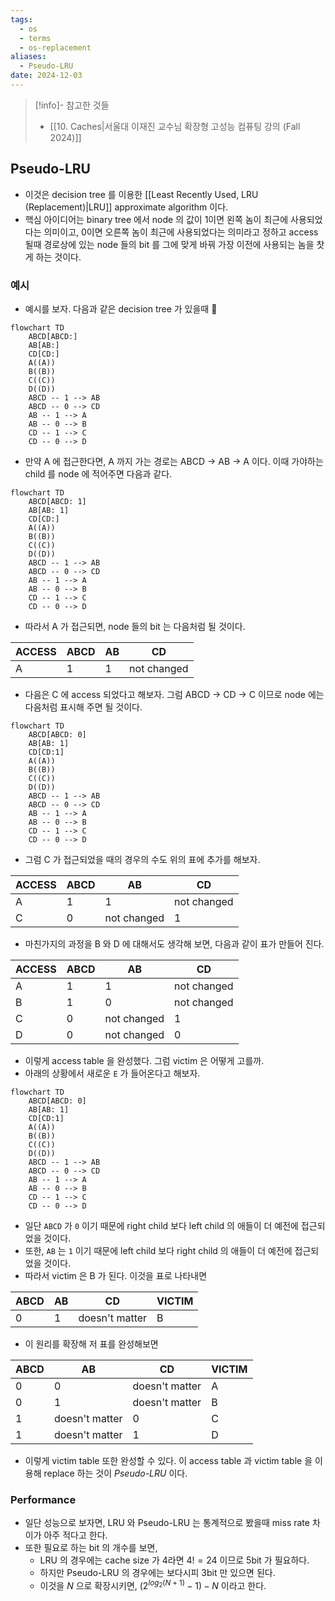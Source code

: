 ```yaml
---
tags:
  - os
  - terms
  - os-replacement
aliases:
  - Pseudo-LRU
date: 2024-12-03
---
```

> [!info]- 참고한 것들
> - [[10. Caches|서울대 이재진 교수님 확장형 고성능 컴퓨팅 강의 (Fall 2024)]]

## Pseudo-LRU

- 이것은 decision tree 를 이용한 [[Least Recently Used, LRU (Replacement)|LRU]] approximate algorithm 이다.
- 핵심 아이디어는 binary tree 에서 node 의 값이 1이면 왼쪽 놈이 최근에 사용되었다는 의미이고, 0이면 오른쪽 놈이 최근에 사용되었다는 의미라고 정하고 access 될때 경로상에 있는 node 들의 bit 를 그에 맞게 바꿔 가장 이전에 사용되는 놈을 찻게 하는 것이다.

### 예시

- 예시를 보자. 다음과 같은 decision tree 가 있을때

```mermaid
flowchart TD
	ABCD[ABCD:]
	AB[AB:]
	CD[CD:]
	A((A))
	B((B))
	C((C))
	D((D))
	ABCD -- 1 --> AB
	ABCD -- 0 --> CD
	AB -- 1 --> A
	AB -- 0 --> B
	CD -- 1 --> C
	CD -- 0 --> D
```

- 만약 A 에 접근한다면, A 까지 가는 경로는 ABCD -> AB -> A 이다. 이때 가야하는 child 를 node 에 적어주면 다음과 같다.

```mermaid
flowchart TD
	ABCD[ABCD: 1]
	AB[AB: 1]
	CD[CD:]
	A((A))
	B((B))
	C((C))
	D((D))
	ABCD -- 1 --> AB
	ABCD -- 0 --> CD
	AB -- 1 --> A
	AB -- 0 --> B
	CD -- 1 --> C
	CD -- 0 --> D
```

- 따라서 A 가 접근되면, node 들의 bit 는 다음처럼 될 것이다.

| ACCESS | ABCD | AB  | CD          |
| ------ | ---- | --- | ----------- |
| A      | 1    | 1   | not changed |

- 다음은 C 에 access 되었다고 해보자. 그럼 ABCD -> CD -> C 이므로 node 에는 다음처럼 표시해 주면 될 것이다.

```mermaid
flowchart TD
	ABCD[ABCD: 0]
	AB[AB: 1]
	CD[CD:1]
	A((A))
	B((B))
	C((C))
	D((D))
	ABCD -- 1 --> AB
	ABCD -- 0 --> CD
	AB -- 1 --> A
	AB -- 0 --> B
	CD -- 1 --> C
	CD -- 0 --> D
```

- 그럼 C 가 접근되었을 때의 경우의 수도 위의 표에 추가를 해보자.

| ACCESS | ABCD | AB          | CD          |
| ------ | ---- | ----------- | ----------- |
| A      | 1    | 1           | not changed |
| C      | 0    | not changed | 1           |

- 마친가지의 과정을 B 와 D 에 대해서도 생각해 보면, 다음과 같이 표가 만들어 진다.

| ACCESS | ABCD | AB          | CD          |
| ------ | ---- | ----------- | ----------- |
| A      | 1    | 1           | not changed |
| B      | 1    | 0           | not changed |
| C      | 0    | not changed | 1           |
| D      | 0    | not changed | 0           |

- 이렇게 access table 을 완성했다. 그럼 victim 은 어떻게 고를까.
- 아래의 상황에서 새로운 `E` 가 들어온다고 해보자.

```mermaid
flowchart TD
	ABCD[ABCD: 0]
	AB[AB: 1]
	CD[CD:1]
	A((A))
	B((B))
	C((C))
	D((D))
	ABCD -- 1 --> AB
	ABCD -- 0 --> CD
	AB -- 1 --> A
	AB -- 0 --> B
	CD -- 1 --> C
	CD -- 0 --> D
```

- 일단 `ABCD` 가 `0` 이기 때문에 right child 보다 left child 의 애들이 더 예전에 접근되었을 것이다.
- 또한, `AB` 는 `1` 이기 때문에 left child 보다 right child 의 애들이 더 예전에 접근되었을 것이다.
- 따라서 victim 은 B 가 된다. 이것을 표로 나타내면

| ABCD | AB  | CD             | VICTIM |
| ---- | --- | -------------- | ------ |
| 0    | 1   | doesn't matter | B      |

- 이 원리를 확장해 저 표를 완성해보면

| ABCD | AB             | CD             | VICTIM |
| ---- | -------------- | -------------- | ------ |
| 0    | 0              | doesn't matter | A      |
| 0    | 1              | doesn't matter | B      |
| 1    | doesn't matter | 0              | C      |
| 1    | doesn't matter | 1              | D      |

- 이렇게 victim table 또한 완성할 수 있다. 이 access table 과 victim table 을 이용해 replace 하는 것이 *Pseudo-LRU* 이다.

### Performance

- 일단 성능으로 보자면, LRU 와 Pseudo-LRU 는 통계적으로 봤을때 miss rate 차이가 아주 적다고 한다.
- 또한 필요로 하는 bit 의 개수를 보면,
	- LRU 의 경우에는 cache size 가 4라면 $4! = 24$ 이므로 5bit 가 필요하다.
	- 하지만 Pseudo-LRU 의 경우에는 보다시피 3bit 만 있으면 된다.
	- 이것을 $N$ 으로 확장시키면, $(2^{log_{2}(N+1)}-1)-N$ 이라고 한다.